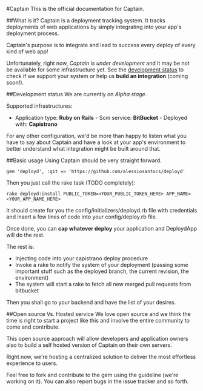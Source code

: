 #Captain
This is the official documentation for Captain.

##What is it?
Captain is a deployment tracking system. It tracks deployments of web applications by simply integrating into your app's deployment process.

Captain's purpose is to integrate and lead to success every deploy of every kind of web app!

Unfortunately, right now, _Captain is under development_ and it may be not be available for some infrastructure yet. See the [development status](#captain-status) to check if we support your system or help us **build an integration** (coming soon!).


##Development status
We are currently on _Alpha stage_.

Supported infrastructures:

- Application type: **Ruby on Rails** - Scm service: **BitBucket** - Deployed with: **Capistrano**

For any other configuration, we'd be more than happy to listen what you have to say about Captain and have a look at your app's environment to better understand what integration might be built around that.

##Basic usage
Using Captain should be very straight forward. 
    
    gem 'deployd', :git => 'https://github.com/alessiosantocs/deployd'

Then you just call the rake task (TODO completely):

    rake deployd:install PUBLIC_TOKEN=<YOUR_PUBLIC_TOKEN_HERE> APP_NAME=<YOUR_APP_NAME_HERE>

It should create for you the config/initializers/deployd.rb file with credentials and insert a few lines of code into your config/deploy.rb file.

Once done, you can **cap whatever deploy** your application and DeploydApp will do the rest.

The rest is:

- Injecting code into your capistrano deploy procedure
- Invoke a rake to notify the system of your deployment (passing some important stuff such as the deployed branch, the current revision, the environment)
- The system will start a rake to fetch all new merged pull requests from bitbucket

Then you shall go to your backend and have the list of your desires.

##Open source Vs. Hosted service
We love open source and we think the time is right to start a project like this and involve the entire community to come and contribute.

This open source approach will allow developers and application owners also to build a self hosted version of Captain on their own servers.

Right now, we're hosting a centralized solution to deliver the most effortless experience to  users.

Feel free to fork and contribute to the gem using the guideline (we're working on it). You can also report bugs in the issue tracker and so forth.
